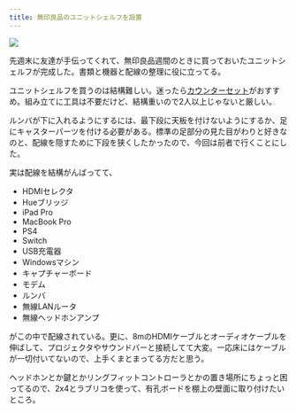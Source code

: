 ```yaml
---
title: 無印良品のユニットシェルフを設置
---
```


![](/images/2019-12-03-unit-shelf.jpg)

先週末に友達が手伝ってくれて、無印良品週間のときに買っておいたユニットシェルフが完成した。書類と機器と配線の整理に役に立ってる。

ユニットシェルフを買うのは結構難しい。迷ったら[カウンターセット][1]がおすすめ。組み立てに工具は不要だけど、結構重いので2人以上じゃないと厳しい。

ルンバが下に入れるようにするには、最下段に天板を付けないようにするか、足にキャスターパーツを付ける必要がある。標準の足部分の見た目がわりと好きなのと、配線を隠すために下段を狭くしたかったので、今回は前者で行くことにした。

実は配線を結構がんばってて、

- HDMIセレクタ
- Hueブリッジ
- iPad Pro
- MacBook Pro
- PS4
- Switch
- USB充電器
- Windowsマシン
- キャプチャーボード
- モデム
- ルンバ
- 無線LANルータ
- 無線ヘッドホンアンプ

がこの中で配線されている。更に、8mのHDMIケーブルとオーディオケーブルを伸ばして、プロジェクタやサウンドバーと接続してて大変。一応床にはケーブルが一切付いてないので、上手くまとまってる方だと思う。

ヘッドホンとか鍵とかリングフィットコントローラとかの置き場所にちょっと困ってるので、2x4とラブリコを使って、有孔ボードを棚上の壁面に取り付けたいところ。

[1]: https://www.muji.net/store/cmdty/detail/4550182141535
